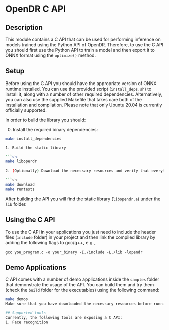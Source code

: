 # OpenDR C API

## Description

This module contains a C API that can be used for performing inference on models trained using the Python API of OpenDR. 
Therefore, to use the C API you should first use the Python API to train a model and then export it to ONNX format using the `optimize()` method.

## Setup
Before using the C API you should have the appropriate version of ONNX runtime installed. 
You can use the provided script (`install_deps.sh`) to install it, along with a number of other required dependencies.
Alternatively, you can also use the supplied Makefile that takes care both of the installation and compilation.
Please note that only Ubuntu 20.04 is currently officially supported.

In order to build the library you should:

0. Install the required binary dependencies:

```sh
make install_dependencies

1. Build the static library

```sh
make liboperdr

2. (Optionally) Download the necessary resources and verify that everything works as expected:

```sh
make download
make runtests
```
After building the API you will find the static library (`libopendr.a`) under the `lib` folder.

## Using the C API

To use the C API in your applications you just need to include the header files (`include` folder) in your project and then link the compiled library by adding the following flags to gcc/g++, e.g.,
```
gcc you_program.c -o your_binary -I./include -L./lib -lopendr
```

## Demo Applications
C API comes with a number of demo applications inside the `samples` folder that demonstrate the usage of the API.
You can build them and try them (check the `build` folder for the executables) using the following command:
```sh
make demos
Make sure that you have downloaded the necessary resources before running the demo (`make download`) and that you execute the binaries from the root folder of the C API. 

## Supported tools
Currently, the following tools are exposing a C API:
1. Face recognition
